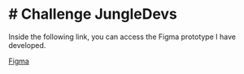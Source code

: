 <h1># Challenge JungleDevs</h1>
<p>Inside the following link, you can access the Figma prototype I have developed.</p>
<a href="https://www.figma.com/file/VcTDvelFTVzCvt0eyPRA2r/Challenge-1-Introduction-to-Figma-Copy?node-id=0%3A1">Figma</a>

